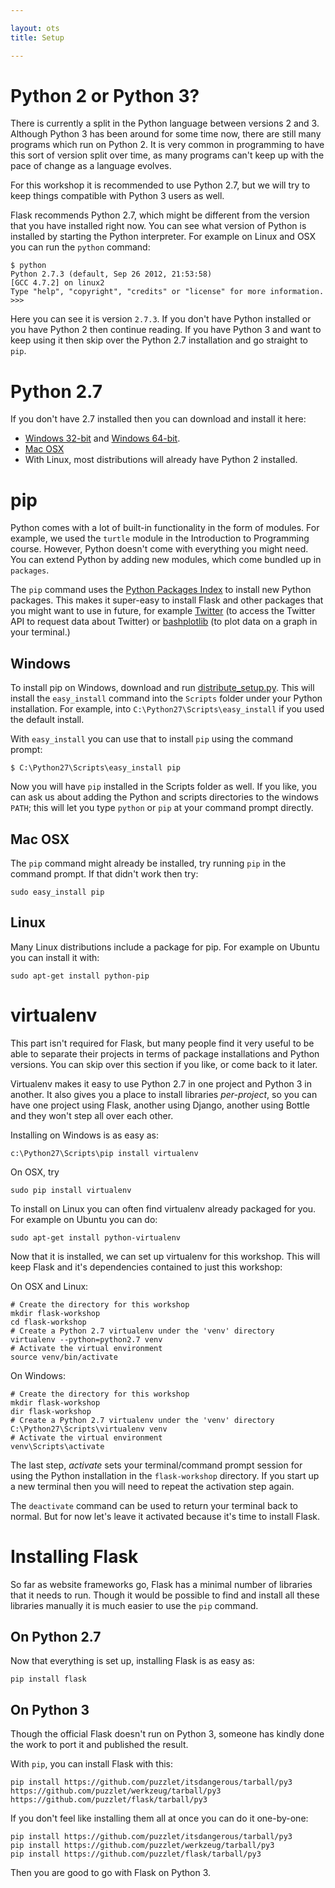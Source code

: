 ```yaml
---

layout: ots
title: Setup

---
```


# Python 2 or Python 3?

There is currently a split in the Python language between versions 2 and 3. Although Python 3 has been around for some time now, there are still many programs which run on Python 2. It is very common in programming to have this sort of version split over time, as many programs can't keep up with the pace of change as a language evolves.

For this workshop it is recommended to use Python 2.7, but we will try to keep things compatible with Python 3 users as well.

Flask recommends Python 2.7, which might be different from the version that you have installed right now. You can see what version of Python is installed by starting the Python interpreter. For example on Linux and OSX you can run the `python` command:

    $ python
    Python 2.7.3 (default, Sep 26 2012, 21:53:58) 
    [GCC 4.7.2] on linux2
    Type "help", "copyright", "credits" or "license" for more information.
    >>> 

Here you can see it is version `2.7.3`. If you don't have Python installed or you have Python 2 then continue reading. If you have Python 3 and want to keep using it then skip over the Python 2.7 installation and go straight to `pip`.

# Python 2.7

If you don't have 2.7 installed then you can download and install it here:

* [Windows 32-bit](http://www.python.org/ftp/python/2.7/python-2.7.msi) and [Windows 64-bit](http://www.python.org/ftp/python/2.7/python-2.7.amd64.msi).
* [Mac OSX](http://www.python.org/ftp/python/2.7/python-2.7-macosx10.5.dmg)
* With Linux, most distributions will already have Python 2 installed.

# pip

Python comes with a lot of built-in functionality in the form of modules. For example, we used the `turtle` module in the Introduction to Programming course. However, Python doesn't come with everything you might need. You can extend Python by adding new modules, which come bundled up in `packages`.

The `pip` command uses the [Python Packages Index](https://pypi.python.org/pypi) to install new Python packages. This makes it super-easy to install Flask and other packages that you might want to use in future, for example [Twitter](https://pypi.python.org/pypi/twitter/1.9.1) (to access the Twitter API to request data about Twitter) or [bashplotlib](https://pypi.python.org/pypi/bashplotlib/0.4.4) (to plot data on a graph in your terminal.)

## Windows

To install pip on Windows, download and run [distribute_setup.py](http://python-distribute.org/distribute_setup.py). This will install the `easy_install` command into the `Scripts` folder under your Python installation. For example, into `C:\Python27\Scripts\easy_install` if you used the default install.

With `easy_install` you can use that to install `pip` using the command prompt:

	$ C:\Python27\Scripts\easy_install pip

Now you will have `pip` installed in the Scripts folder as well. If you like, you can ask us about adding the Python and scripts directories to the windows `PATH`; this will let you type `python` or `pip` at your command prompt directly.

## Mac OSX

The `pip` command might already be installed, try running `pip` in the command prompt. If that didn't work then try:

	sudo easy_install pip

## Linux

Many Linux distributions include a package for pip. For example on Ubuntu you can install it with:

	sudo apt-get install python-pip

# virtualenv

This part isn't required for Flask, but many people find it very useful to be able to separate their projects in terms of package installations and Python versions. You can skip over this section if you like, or come back to it later.

Virtualenv makes it easy to use Python 2.7 in one project and Python 3 in another. It also gives you a place to install libraries _per-project_, so you can have one project using Flask, another using Django, another using Bottle and they won't step all over each other.

Installing on Windows is as easy as:

	c:\Python27\Scripts\pip install virtualenv

On OSX, try

	sudo pip install virtualenv

To install on Linux you can often find virtualenv already packaged for you. For example on Ubuntu you can do:

	sudo apt-get install python-virtualenv
	
Now that it is installed, we can set up virtualenv for this workshop. This will keep Flask and it's dependencies contained to just this workshop:

On OSX and Linux:

	# Create the directory for this workshop
	mkdir flask-workshop
	cd flask-workshop
	# Create a Python 2.7 virtualenv under the 'venv' directory
	virtualenv --python=python2.7 venv
	# Activate the virtual environment
	source venv/bin/activate
	
On Windows:

	# Create the directory for this workshop
	mkdir flask-workshop
	dir flask-workshop
	# Create a Python 2.7 virtualenv under the 'venv' directory
	C:\Python27\Scripts\virtualenv venv
	# Activate the virtual environment
	venv\Scripts\activate

The last step, _activate_ sets your terminal/command prompt session for using the Python installation in the `flask-workshop` directory. If you start up a new terminal then you will need to repeat the activation step again.

The `deactivate` command can be used to return your terminal back to normal. But for now let's leave it activated because it's time to install Flask.

# Installing Flask

So far as website frameworks go, Flask has a minimal number of libraries that it needs to run. Though it would be possible to find and install all these libraries manually it is much easier to use the `pip` command.

## On Python 2.7

Now that everything is set up, installing Flask is as easy as:

	pip install flask

## On Python 3

Though the official Flask doesn't run on Python 3, someone has kindly done the work to port it and published the result.

With `pip`, you can install Flask with this:

	pip install https://github.com/puzzlet/itsdangerous/tarball/py3 https://github.com/puzzlet/werkzeug/tarball/py3 https://github.com/puzzlet/flask/tarball/py3

If you don't feel like installing them all at once you can do it one-by-one:

	pip install https://github.com/puzzlet/itsdangerous/tarball/py3
	pip install https://github.com/puzzlet/werkzeug/tarball/py3
	pip install https://github.com/puzzlet/flask/tarball/py3

Then you are good to go with Flask on Python 3.

